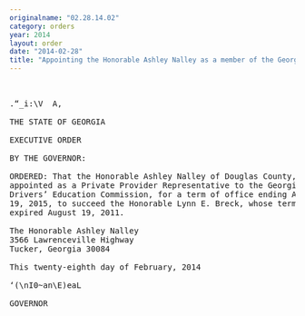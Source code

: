 ```yaml
---
originalname: "02.28.14.02"
category: orders
year: 2014
layout: order
date: "2014-02-28"
title: "Appointing the Honorable Ashley Nalley as a member of the Georgia Drivers’ Education Commission"
---
```

<pre>
 

.“_i:\V  A,

THE STATE OF GEORGIA

EXECUTIVE ORDER

BY THE GOVERNOR:

ORDERED: That the Honorable Ashley Nalley of Douglas County, Georgia, is
appointed as a Private Provider Representative to the Georgia
Drivers’ Education Commission, for a term of office ending August
19, 2015, to succeed the Honorable Lynn E. Breck, whose term
expired August 19, 2011.

The Honorable Ashley Nalley
3566 Lawrenceville Highway
Tucker, Georgia 30084

This twenty-eighth day of February, 2014

‘(\nI0~an\E)eaL

GOVERNOR

</pre>
